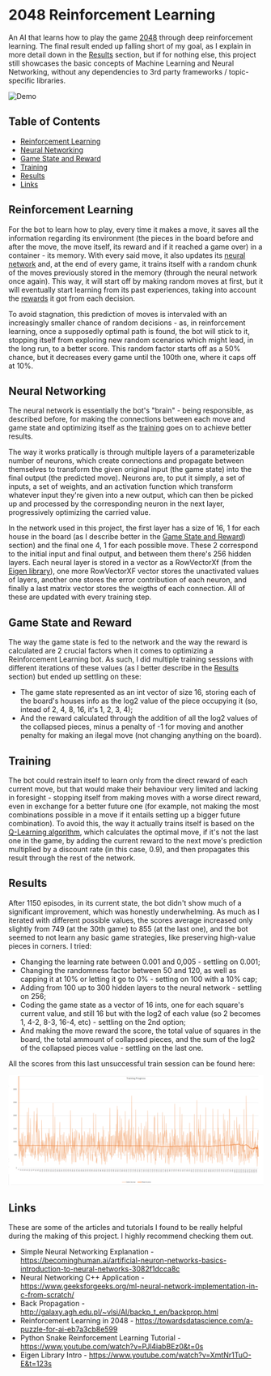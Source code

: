 # 2048 Reinforcement Learning

An AI that learns how to play the game [2048](https://en.wikipedia.org/wiki/2048_(video_game)) through deep reinforcement learning.
The final result ended up falling short of my goal, as I explain in more detail down in the [Results](#results) section, but if for nothing else, this project still showcases the basic concepts of Machine Learning and Neural Networking, without any dependencies to 3rd party frameworks / topic-specific libraries.


![Demo](./Data/Demo.gif)



## Table of Contents
- [Reinforcement Learning](#reinforment-learning)
- [Neural Networking](#neural-networking)
- [Game State and Reward](#game-state-and-reward)
- [Training](#training)
- [Results](#results)
- [Links](#links)



## Reinforcement Learning

For the bot to learn how to play, every time it makes a move, it saves all the information regarding its environment (the pieces in the board before and after the move, the move itself, its reward and if it reached a game over) in a container - its memory. With every said move, it also updates its [neural network](#neural-networking) and, at the end of every game, it trains itself with a random chunk of the moves previously stored in the memory (through the neural network once again). This way, it will start off by making random moves at first, but it will eventually start learning from its past experiences, taking into account the [rewards](#game-state-and-reward) it got from each decision.

To avoid stagnation, this prediction of moves is intervaled with an increasingly smaller chance of random decisions - as, in reinforcement learning, once a supposedly optimal path is found, the bot will stick to it, stopping itself from exploring new random scenarios which might lead, in the long run, to a better score. This random factor starts off as a 50% chance, but it decreases every game until the 100th one, where it caps off at 10%.



## Neural Networking

The neural network is essentially the bot's "brain" - being responsible, as described before, for making the connections between each move and game state and optimizing itself as the [training](#training) goes on to achieve better results.

The way it works pratically is through multiple layers of a parameterizable number of neurons, which create connections and propagate between themselves to transform the given original input (the game state) into the final output (the predicted move). Neurons are, to put it simply, a set of inputs, a set of weights, and an activation function which transform whatever input they're given into a new output, which can then be picked up and processed by the corresponding neuron in the next layer, progressively optimizing the carried value.

In the network used in this project, the first layer has a size of 16, 1 for each house in the board (as I describe better in the [Game State and Reward](#game-state-and-reward)) section) and the final one 4, 1 for each possible move. These 2 correspond to the initial input and final output, and between them there's 256 hidden layers. Each neural layer is stored in a vector as a RowVectorXf (from the [Eigen library](https://eigen.tuxfamily.org/index.php?title=Main_Page)), one more RowVectorXF vector stores the unactivated values of layers, another one stores the error contribution of each neuron, and finally a last matrix vector stores the weigths of each connection. All of these are updated with every training step.



## Game State and Reward

The way the game state is fed to the network and the way the reward is calculated are 2 crucial factors when it comes to optimizing a Reinforcement Learning bot. As such, I did multiple training sessions with different iterations of these values (as I better describe in the [Results](#results) section) but ended up settling on these:
- The game state represented as an int vector of size 16, storing each of the board's houses info as the log2 value of the piece occupying it (so, intead of 2, 4, 8, 16, it's 1, 2, 3, 4);
- And the reward calculated through the addition of all the log2 values of the collapsed pieces, minus a penalty of -1 for moving and another penalty for making an ilegal move (not changing anything on the board).



## Training

The bot could restrain itself to learn only from the direct reward of each current move, but that would make their behaviour very limited and lacking in foresight - stopping itself from making moves with a worse direct reward, even in exchange for a better future one (for example, not making the most combinations possible in a move if it entails setting up a bigger future combination). To avoid this, the way it actually trains itself is based on the [Q-Learning algorithm](https://en.wikipedia.org/wiki/Q-learning), which calculates the optimal move, if it's not the last one in the game, by adding the current reward to the next move's prediction multiplied by a discount rate (in this case, 0.9), and then propagates this result through the rest of the network.



## Results

After 1150 episodes, in its current state, the bot didn't show much of a significant improvement, which was honestly underwhelming. As much as I iterated with different possible values, the scores average increased only slightly from 749 (at the 30th game) to 855 (at the last one), and the bot seemed to not learn any basic game strategies, like preserving high-value pieces in corners. I tried:
- Changing the learning rate between 0.001 and 0,005 - settling on 0.001;
- Changing the randomness factor between 50 and 120, as well as capping it at 10% or letting it go to 0% - setting on 100 with a 10% cap;
- Adding from 100 up to 300 hidden layers to the neural network - settling on 256;
- Coding the game state as a vector of 16 ints, one for each square's current value, and still 16 but with the log2 of each value (so 2 becomes 1, 4-2, 8-3, 16-4, etc) - settling on the 2nd option;
- And making the move reward the score, the total value of squares in the board, the total ammount of collapsed pieces, and the sum of the log2 of the collapsed pieces value - settling on the last one.

All the scores from this last unsuccessful train session can be found here:


![Score Graph](https://github.com/MiguelCPereira/2048ReinforcementLearning/blob/main/Data/Training%20Chart.png)



## Links

These are some of the articles and tutorials I found to be really helpful during the making of this project. I highly recommend checking them out.

- Simple Neural Networking Explanation - https://becominghuman.ai/artificial-neuron-networks-basics-introduction-to-neural-networks-3082f1dcca8c
- Neural Networking C++ Application - https://www.geeksforgeeks.org/ml-neural-network-implementation-in-c-from-scratch/
- Back Propagation - http://galaxy.agh.edu.pl/~vlsi/AI/backp_t_en/backprop.html
- Reinforcement Learning in 2048 - https://towardsdatascience.com/a-puzzle-for-ai-eb7a3cb8e599
- Python Snake Reinforcement Learning Tutorial - https://www.youtube.com/watch?v=PJl4iabBEz0&t=0s
- Eigen Library Intro - https://www.youtube.com/watch?v=XmtNr1TuO-E&t=123s

